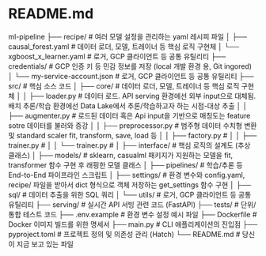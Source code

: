 # README.md

ml-pipeline
├── recipe/                      # 여러 모델 설정을 관리하는 yaml 레시피 파일
│   ├── causal_forest.yaml       # 데이터 로더, 모델, 트레이너 등 핵심 로직 구현체
│   └── xgboost_x_learner.yaml   # 로거, GCP 클라이언트 등 공통 유틸리티
├── credentials/                 # GCP 인증 키 등 민감 정보를 저장  (local 개발 환경 용, Git ingored)
│   └── my-service-account.json  # 로거, GCP 클라이언트 등 공통 유틸리티
├── src/                         # 핵심 소스 코드
│   ├── core/                    # 데이터 로더, 모델, 트레이너 등 핵심 로직 구현체
│   │   ├── loader.py            # 데이터 로드. API serving 환경에선 외부 input으로 대체됨. 배치 추론/학습 환경에선 Data Lake에서 추론/학습하고자 하는 시점-대상 추출
│   │   ├── augmenter.py         # 로드된 데이터 혹은 Api input을 기반으로 매칭도는 feature sotre 데이터를 불러와 증강
│   │   ├── preprocessor.py      # 범주형 데이터 수치형 변환 및 standard scaler fit, transform, save, load 등
│   │   ├── factory.py           # 
│   │   ├── trainer.py           # 
│   │   └── trainer.py           # 
│   ├── interface/               # 핵심 로직의 설계도 (추상 클래스)
│   ├── models/                  # sklearn, casualml 패키지가 지원하는 모델을 fit, transformer 함수 구현 후 래핑한 모델 클래스
│   ├── pipelines/               # 학습/추론 등 End-to-End 파이프라인 스크립트
│   ├── settings/                # 환경 변수와 config.yaml, recipe/ 파일을 받아서 dict 형식으로 객체 저장하는 get_settings 함수 구현
│   ├── sql/                     # 데이터 추출을 위한 SQL 쿼리
│   └── utils/                   # 로거, GCP 클라이언트 등 공통 유틸리티
├── serving/                     # 실시간 API 서빙 관련 코드 (FastAPI)
├── tests/                       # 단위/통합 테스트 코드
├── .env.example                 # 환경 변수 설정 예시 파일
├── Dockerfile                   # Docker 이미지 빌드를 위한 명세서
├── main.py                      # CLI 애플리케이션의 진입점
├── pyproject.toml               # 프로젝트 정의 및 의존성 관리 (Hatch)
└── README.md                    # 당신이 지금 보고 있는 파일